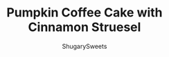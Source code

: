 ---
layout: ../../layouts/MarkdownPostLayout.astro
title: Pumpkin Coffee Cake with Cinnamon Struesel
author: ShugarySweets
pubDate: 2019-01-15
description: "Moist, delicious Pumpkin Coffee Cake piled high with a sweet Cinnamon Steusel and cinnamon glaze. Easy recipe with freezer friendly options too!"
image_url: https://www.shugarysweets.com/wp-content/uploads/2019/09/pumpkin-coffee-cake-facebook.jpg
tags: ["Breakfast and Brunch","American"]
calories: 298
protein: 4
carbohydrates: 53
fats: 8
fiber: 1
ingredients: ["1/2 cup unsalted butter, softened","1 1/2 cups granulated sugar","1 can (15 ounce) pure pumpkin puree","3 large eggs","2 1/2 cups all-purpose flour","1/2 teaspoon baking soda","2 teaspoons baking powder","1 Tablespoon ground cinnamon","1 teaspoon ground ginger","1/2 teaspoon ground nutmeg","1/2 teaspoon ground cloves","1/2 teaspoon kosher salt","1/4 cup all-purpose flour","1/4 cup granulated sugar","1/4 cup light brown sugar","1 teaspoon ground cinnamon","2 Tablespoons unsalted butter, melted","1 1/2 cups powdered sugar","1 teaspoon ground cinnamon","3 Tablespoons skim milk"]
serves: 16
time: "1 hour"
prepTime: "30 minutes"
instructions: ["Preheat oven to 350 degrees. Grease and flour two 9-inch round cake pans. Line the bottoms with parchment paper. Set aside.","In large mixing bowl, beat the butter and sugar until combined, about 2 minutes. Add pumpkin and eggs, beat until blended. Add the flour, baking soda, baking powder, cinnamon, ginger, nutmeg, cloves and salt. Pour batter evenly into two cake pans.","For the struesel, mix the ingredients together with a fork. Sprinkle over batter. Bake cakes in a 350 degree oven for 30-35 minutes, until toothpick comes out clean.","Remove from oven and cool 10 minutes in pan. Remove to a wire rack and cool completely.","For the drizzle, whisk ingredients together until smooth. Drizzle onto cooled cakes and allow to set, about 30 minutes. ENJOY!"]
nutrition: ["298 calories","53 grams carbohydrates","54 milligrams cholesterol","8 grams fat","1 grams fiber","4 grams protein","5 grams saturated fat","191 grams sodium","35 grams sugar","0 grams trans fat","3 grams unsaturated fat"]
---